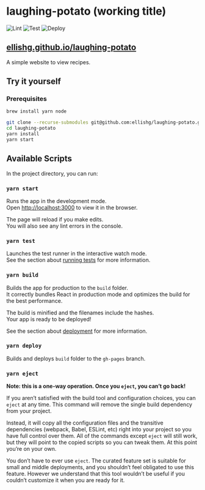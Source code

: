 # laughing-potato (working title)

![Lint](https://github.com/ellishg/laughing-potato/workflows/Lint/badge.svg)
![Test](https://github.com/ellishg/laughing-potato/workflows/Test/badge.svg)
![Deploy](https://github.com/ellishg/laughing-potato/workflows/Deploy/badge.svg)

## [ellishg.github.io/laughing-potato](https://ellishg.github.io/laughing-potato)

A simple website to view recipes.

## Try it yourself
### Prerequisites
```bash
brew install yarn node
```

```bash
git clone --recurse-submodules git@github.com:ellishg/laughing-potato.git
cd laughing-potato
yarn install
yarn start
```

## Available Scripts

In the project directory, you can run:

### `yarn start`

Runs the app in the development mode.<br />
Open [http://localhost:3000](http://localhost:3000) to view it in the browser.

The page will reload if you make edits.<br />
You will also see any lint errors in the console.

### `yarn test`

Launches the test runner in the interactive watch mode.<br />
See the section about [running tests](https://facebook.github.io/create-react-app/docs/running-tests) for more information.

### `yarn build`

Builds the app for production to the `build` folder.<br />
It correctly bundles React in production mode and optimizes the build for the best performance.

The build is minified and the filenames include the hashes.<br />
Your app is ready to be deployed!

See the section about [deployment](https://facebook.github.io/create-react-app/docs/deployment) for more information.

### `yarn deploy`

Builds and deploys `build` folder to the `gh-pages` branch.

### `yarn eject`

**Note: this is a one-way operation. Once you `eject`, you can’t go back!**

If you aren’t satisfied with the build tool and configuration choices, you can `eject` at any time. This command will remove the single build dependency from your project.

Instead, it will copy all the configuration files and the transitive dependencies (webpack, Babel, ESLint, etc) right into your project so you have full control over them. All of the commands except `eject` will still work, but they will point to the copied scripts so you can tweak them. At this point you’re on your own.

You don’t have to ever use `eject`. The curated feature set is suitable for small and middle deployments, and you shouldn’t feel obligated to use this feature. However we understand that this tool wouldn’t be useful if you couldn’t customize it when you are ready for it.
